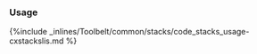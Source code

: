 <!-- post: -->


### Usage

{%include _inlines/Toolbelt/common/stacks/code_stacks_usage-cxstackslis.md %}
